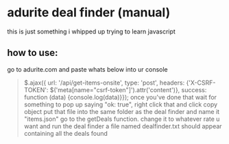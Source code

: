 # adurite deal finder (manual)
this is just something i whipped up trying to learn javascript

## how to use:
go to adurite.com and paste whats below into ur console
> $.ajax({ url: '/api/get-items-onsite', type: 'post', headers: {'X-CSRF-TOKEN': $('meta[name="csrf-token"]').attr('content')}, success: function (data) {console.log(data)}});
once you've done that wait for something to pop up saying "ok: true", right click that and click copy object
put that file into the same folder as the deal finder and name it "items.json"
go to the getDeals function. change it to whatever rate u want and run the deal finder
a file named dealfinder.txt should appear containing all the deals found
